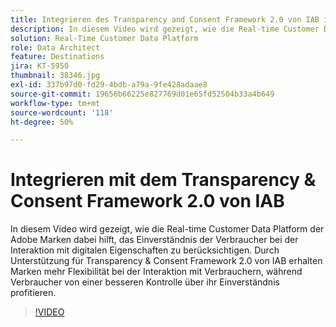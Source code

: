 ```yaml
---
title: Integrieren des Transparency and Consent Framework 2.0 von IAB in Adobe Real-time Customer Data Platform
description: In diesem Video wird gezeigt, wie die Real-time Customer Data Platform der Adobe Marken dabei hilft, das Einverständnis der Verbraucher bei der Interaktion mit digitalen Eigenschaften zu berücksichtigen. Durch Unterstützung für Transparency & Consent Framework 2.0 von IAB erhalten Marken mehr Flexibilität bei der Interaktion mit Verbrauchern, während Verbraucher von einer besseren Kontrolle über ihr Einverständnis profitieren.
solution: Real-Time Customer Data Platform
role: Data Architect
feature: Destinations
jira: KT-5950
thumbnail: 38346.jpg
exl-id: 337b97d0-fd29-4bdb-a79a-9fe428adaae8
source-git-commit: 19656b66225e827769d01e65fd52504b33a4b649
workflow-type: tm+mt
source-wordcount: '118'
ht-degree: 50%

---
```


# Integrieren mit dem Transparency &amp; Consent Framework 2.0 von IAB

In diesem Video wird gezeigt, wie die Real-time Customer Data Platform der Adobe Marken dabei hilft, das Einverständnis der Verbraucher bei der Interaktion mit digitalen Eigenschaften zu berücksichtigen. Durch Unterstützung für Transparency &amp; Consent Framework 2.0 von IAB erhalten Marken mehr Flexibilität bei der Interaktion mit Verbrauchern, während Verbraucher von einer besseren Kontrolle über ihr Einverständnis profitieren.

>[!VIDEO](https://video.tv.adobe.com/v/38346?quality=12&learn=on)
